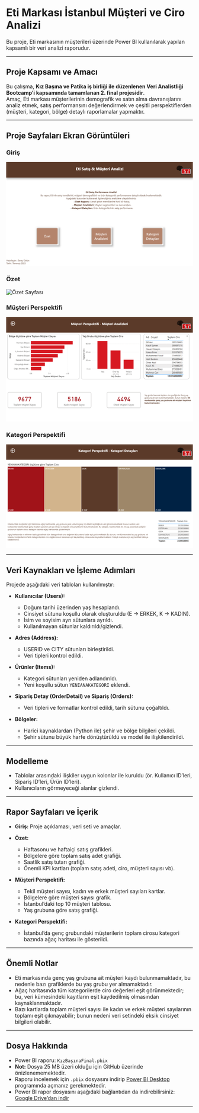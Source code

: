 # Eti Markası İstanbul Müşteri ve Ciro Analizi

Bu proje, Eti markasının müşterileri üzerinde Power BI kullanılarak yapılan kapsamlı bir veri analizi raporudur.  

---

## Proje Kapsamı ve Amacı

Bu çalışma, **Kız Başına ve Patika iş birliği ile düzenlenen Veri Analistliği Bootcamp’i kapsamında tamamlanan 2. final projesidir**.  
Amaç, Eti markası müşterilerinin demografik ve satın alma davranışlarını analiz etmek, satış performansını değerlendirmek ve çeşitli perspektiflerden (müşteri, kategori, bölge) detaylı raporlamalar yapmaktır.

---

## Proje Sayfaları Ekran Görüntüleri

### Giriş  
![Giriş Sayfası](screenshots/giriş.png)  

### Özet  
![Özet Sayfası](screenshots/özet.png)  

### Müşteri Perspektifi  
![Müşteri Perspektifi Sayfası](screenshots/müşteri.png)  

### Kategori Perspektifi  
![Kategori Perspektifi Sayfası](screenshots/kategori.png)  

---

## Veri Kaynakları ve İşleme Adımları

Projede aşağıdaki veri tabloları kullanılmıştır:

- **Kullanıcılar (Users):**  
  - Doğum tarihi üzerinden yaş hesaplandı.  
  - Cinsiyet sütunu koşullu olarak oluşturuldu (E → ERKEK, K → KADIN).  
  - İsim ve soyisim ayrı sütunlara ayrıldı.  
  - Kullanılmayan sütunlar kaldırıldı/gizlendi.

- **Adres (Address):**  
  - USERID ve CITY sütunları birleştirildi.  
  - Veri tipleri kontrol edildi.

- **Ürünler (Items):**  
  - Kategori sütunları yeniden adlandırıldı.  
  - Yeni koşullu sütun `YENIANAKATEGORI` eklendi.

- **Sipariş Detay (OrderDetail) ve Sipariş (Orders):**  
  - Veri tipleri ve formatlar kontrol edildi, tarih sütunu çoğaltıldı.

- **Bölgeler:**  
  - Harici kaynaklardan (Python ile) şehir ve bölge bilgileri çekildi.  
  - Şehir sütunu büyük harfe dönüştürüldü ve model ile ilişkilendirildi.

---

## Modelleme

- Tablolar arasındaki ilişkiler uygun kolonlar ile kuruldu (ör. Kullanıcı ID’leri, Sipariş ID’leri, Ürün ID’leri).  
- Kullanıcıların görmeyeceği alanlar gizlendi.  

---

## Rapor Sayfaları ve İçerik

- **Giriş:** Proje açıklaması, veri seti ve amaçlar.  
- **Özet:**  
  - Haftasonu ve haftaiçi satış grafikleri.  
  - Bölgelere göre toplam satış adet grafiği.  
  - Saatlik satış tutarı grafiği.  
  - Önemli KPI kartları (toplam satış adeti, ciro, müşteri sayısı vb).  

- **Müşteri Perspektifi:**  
  - Tekil müşteri sayısı, kadın ve erkek müşteri sayıları kartlar.  
  - Bölgelere göre müşteri sayısı grafik.  
  - İstanbul’daki top 10 müşteri tablosu.  
  - Yaş grubuna göre satış grafiği.  

- **Kategori Perspektifi:**  
  - İstanbul’da genç grubundaki müşterilerin toplam cirosu kategori bazında ağaç haritası ile gösterildi.

---

## Önemli Notlar

- Eti markasında genç yaş grubuna ait müşteri kaydı bulunmamaktadır, bu nedenle bazı grafiklerde bu yaş grubu yer almamaktadır.  
- Ağaç haritasında tüm kategorilerde ciro değerleri eşit görünmektedir; bu, veri kümesindeki kayıtların eşit kaydedilmiş olmasından kaynaklanmaktadır.  
- Bazı kartlarda toplam müşteri sayısı ile kadın ve erkek müşteri sayılarının toplamı eşit çıkmayabilir; bunun nedeni veri setindeki eksik cinsiyet bilgileri olabilir.

---

## Dosya Hakkında

- Power BI raporu: `KızBaşınaFinal.pbix`  
- **Not:** Dosya 25 MB üzeri olduğu için GitHub üzerinde önizlenememektedir.  
- Raporu incelemek için `.pbix` dosyasını indirip [Power BI Desktop](https://powerbi.microsoft.com/) programında açmanız gerekmektedir.
- Power BI rapor dosyasını aşağıdaki bağlantıdan da indirebilirsiniz:  
  [Google Drive’dan indir](https://drive.google.com/file/d/1TXTLaGRTGEOfFxf2E9EWFMco6LDKgTPC/view?usp=sharing)  
---

